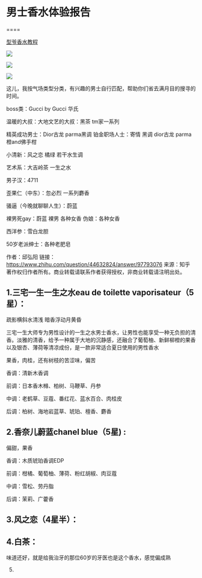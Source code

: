 # 男士香水体验报告
====


[型爷香水教程](https://www.zhihu.com/question/67429618)


![](https://pic3.zhimg.com/80/v2-f3cf4d7c939deddc70a0039793ca20ee_hd.jpg)

![](https://pic1.zhimg.com/80/v2-e1100003e5aefd121fa582b9b44daa80_hd.jpg)

![](https://pic4.zhimg.com/80/v2-6a123936c5143495e859da727ced8b27_hd.jpg)

这儿，我按气场类型分类，有兴趣的男士自行匹配，帮助你们省去满月目的搜寻的时间。

boss类：Gucci by Gucci  华氏

温暖的大叔：大地文艺的大叔：黑茶  tm家一系列

精英成功男士：Dior古龙  parma黑调  铂金职场人士：寄情  黑调  dior古龙  parma橙and佛手柑 

小清新：风之恋  橘绿  若干水生调

艺术系：大吉岭茶  一生之水

男子汉：4711  

歪果仁（中东）：忽必烈  一系列麝香

骚逼（今晚就聊聊人生）：蔚蓝  

裸男死gay：蔚蓝  裸男  各种女香
伪娘：各种女香

西洋参：雪白龙胆

50岁老派绅士：各种老肥皂

作者：邱弘阳
链接：https://www.zhihu.com/question/44632824/answer/97793076
来源：知乎
著作权归作者所有。商业转载请联系作者获得授权，非商业转载请注明出处。

1.三宅一生一生之水eau de toilette vaporisateur（5星）：
----

疏影横斜水清浅 暗香浮动月黄昏

三宅一生大师专为男性设计的一生之水男士香水，让男性也能享受一种无负担的清香。淡雅的清香，给予一种属于大地的沉静感，还融合了葡萄柚、新鲜柳橙的果香以及银杏、薄荷等清凉成份，是一款非常适合夏日使用的男性香水

果香，肉桂，还有树枝的苦涩味，偏苦

香调：清新木香调

前调：日本香木橼、柏树、马鞭草、丹参

中调：老鹤草、豆蔻、番红花、蓝水百合、肉桂皮

后调：柏树、海地岩蓝草、琥珀、檀香、麝香


2.香奈儿蔚蓝chanel blue（5星) :
----

偏甜，果香

香调：木质琥珀香调EDP

前调：柑橘、葡萄柚、薄荷、粉红胡椒、肉豆蔻

中调：雪松、劳丹脂

后调：茉莉、广藿香

3.风之恋（4星半）：
----

4.白茶：
----
味道还好，就是给我治牙的那位60岁的牙医也是这个香水，感觉偏成熟

5.
